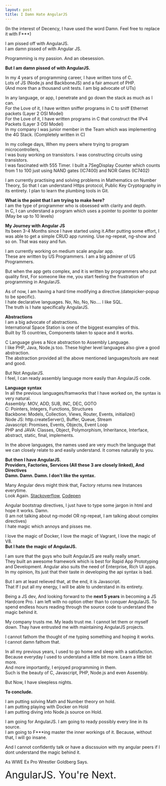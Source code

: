```yaml
---
layout: post
title: I Damn Hate AngularJS
---
```

(In the interest of Decency, I have used the word Damn. Feel free to replace it with F***)

I am pissed off with AngularJS.<br>
I am damn pissed of with Angular JS.

Programming is my passion. And an obesession.

<b>But I am damn pissed of with AngularJS.</b><br>

In my 4 years of programming career, I have written tons of C.<br>
Lots of JS (Node.js and BackboneJS) and a fair amount of PHP.<br>
(And more than a thousand unit tests. I am big advocate of UTs)

In any language, or app, I penetrate and go down the stack as much as I can.<br>
For the Love of it, I have written sniffer programs in C to sniff Ethernet packets (Layer 2 OSI Model)<br>
For the Love of it, I have written programs in C that construct the IPv4 Packets (Layer 3 OSI Model)<br>
In my company I was junior member in the Team which was implementing the 4G Stack. (Completely written in C)

In my college days, When my peers where trying to program microcontrollers,<br>
I was busy working on transistors. I was constructing circuits using transistors.<br>
I was fascinated with 555 Timer. I built a 7SegDisplay Counter which counts from 1 to 100 just using NAND gates (IC7400) and NOR Gates (IC7402)

I am currently practising and solving problems in Mathematics on Number Theory, So that I can understand Https protocol, Public Key Cryptography in its entirety.
I plan to learn the plumbing tools in Git.

<b>What is the point that I am trying to make here?</b><br>
I am the type of programmer who is obsessed with clarity and depth.<br>
In C, I can understand a program which uses a pointer to pointer to pointer (May be up to 10 levels)<br> 

<b>My Journey with Angular JS</b><br>
Its been 3-4 Months since I have started using it.After putting some effort, I was able to get a simple CRUD app running. Use ng-repeat, ng-show and so on. That was easy and fun.

I am currently working on medium scale angular app.<br>
These are written by US Programmers. I am a big admirer of US Programmers.

But when the app gets complex, and it is written by programmers who put quality first, For someone like me, you start feeling the frustration of programming in AngularJS.

As of now, I am having a hard time modifying a directive.(datepicker-popup to be specific).<br>
I hate declarative languages. No, No, No, No.... I like SQL.<br>
The truth is I hate specifically AngularJS.

<b>Abstractions</b><br>
I am a big advocate of abstractions.<br>
International Space Station is one of the biggest examples of this.<br>
Built by 15 countries, Components taken to space and it works.<br>

C Language gives a Nice abstraction to Assembly Language.<br>
I like PHP, Java, Node.js too. These higher level languages also give a good abstraction.<br>
The abstraction provided all the above mentioned languages/tools are neat and good.<br>

But Not AngularJS.<br>
I feel, I can ready assembly language more easily than AngularJS code.<br>

<b> Language syntax</b><br>
In all the previous languages/framworks that I have worked on, the syntax is very natural.<br>
Assembly: MOV, ADD, SUB, INC, DEC, GOTO<br>
C: Pointers, Integers, Functions, Structures<br>
Backbone: Models, Collection, Views, Router, Events, initialize()<br>
Node JS: http.createServer(), Buffer, Queue, Stream<br>
Javascript: Promises, Events, Objects, Event Loop<br>
PHP and JAVA: Classes, Object, Polymorphism, Inheritance, Interface, abstract, static, final, implements.

In the above languages, the names used are very much the language that we can closely relate to and easily understand. It comes naturally to you.<br>

<b>
But then I have AngularJS.<br>
Providers, Factories, Services (All these 3 are closely linked), And Directives <br>
Damn. Damn. Damn. I don't like the syntax.
</b><br>

Many Angular devs might think that, Factory returns new Instances everytime.<br>
Look Again. [Stackoverflow](http://stackoverflow.com/questions/13762228/confused-about-service-vs-factory), [Codepen](http://codepen.io/anoop_md/pen/mExEGx?editors=1111)

Angular bootstrap directives, I just have to type some jargon in html and hope it works. Damn.<br>
(I am not talking about ng-model OR ng-repeat, I am talking about complex directives)<br>
I hate magic which annoys and pisses me.

I love the magic of Docker, I love the magic of Vagrant, I love the magic of V8.<br>
<b>But I hate the magic of AngularJS.</b>

I am sure that the guys who built AngularJS are really really smart.<br>
They built an awesome framework which is best for Rapid App Prototyping and Development.
Angular also suits the need of Enterprise, Rich UI apps.<br>
In my opinion, Its just that their taste in developing the api syntax is bad.

But I am at least relieved that, at the end, it is Javascript.<br>
That If I put all my energy, I will be able to understand in its entirety.

Being a JS dev, And looking forward to the <b>next 5 years</b> in becoming a JS Hardcore Pro.
I am left with no option other than to conquer AngularJS. To spend endless hours reading through the source code to understand the magic behind it.

My company trusts me. My leads trust me. I cannot let them or myself down.
Thay have entrusted me with maintaining AngularJS projects.

I cannot fathom the thought of me typing something and hoping it works.<br>
I cannot damn fathom that.

In all my previous years, I used to go home and sleep with a satisfaction.<br>
Because everyday I used to understand a little bit more. Learn a little bit more.<br>
And more importantly, I enjoyed programming in them.<br>
Such is the beauty of C, Javascript, PHP, Node.js and even Assembly.

But Now, I have sleepless nights.

<b>To conclude.</b>

I am putting solving Math and Number theory on hold.<br>
I am putting playing with Docker on Hold<br>
I am putting diving into Node.js source on Hold.

I am going for AngularJS. I am going to ready possibly every line in its source.<br>
I am going to F***ing master the inner workings of it.
Because, without that, I will go insane.

And I cannot confidently talk or have a discssuion with my angular peers if I dont understand the magic behind it.

As WWE Ex Pro Wrestler Goldberg Says.
<div style="font-size:32px">
AngularJS. You're Next.
</div>

